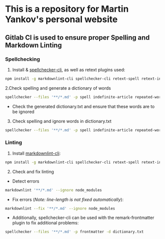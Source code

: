 # This is a repository for Martin Yankov's personal website

## Gitlab CI is used to ensure proper Spelling and Markdown Linting

### Spellchecking

1. Install & [spellchecker-cli](#https://github.com/tbroadley/spellchecker-cli.git), as well as retext plugins used:

```bash
npm install -g markdownlint-cli spellchecker-cli retext-spell retext-indefinite-article retext-repeated-words retext-syntax-mentions retext-syntax-urls
```

2.Check spelling and generate a dictionary of words

```bash
spellchecker --files '**/*.md' -p spell indefinite-article repeated-words syntax-mentions syntax-urls --generate-dictionary
```

- Check the generated dictionary.txt and ensure that these words are to be ignored

3. Check spelling and ignore words in dictionary.txt

```bash
spellchecker --files '**/*.md' -p spell indefinite-article repeated-words syntax-mentions syntax-urls -d dictionary.txt
```

### Linting

1. Install [markdownlint-cli](#https://github.com/igorshubovych/markdownlint-cli):

```bash
npm install -g markdownlint-cli spellchecker-cli retext-spell retext-indefinite-article retext-repeated-words retext-syntax-mentions retext-syntax-urls
```

2. Check and fix linting

- Detect errors

```bash
markdownlint '**/*.md' --ignore node_modules
```

- Fix errors (*Note: line-length is not fixed automatically*):

```bash
markdownlint --fix '**/*.md' --ignore node_modules
```

- Additionally, spellchecker-cli can be used with the remark-frontmatter plugin to fix additional problems:

```bash
spellchecker --files '**/*.md' -p frontmatter -d dictionary.txt
```
